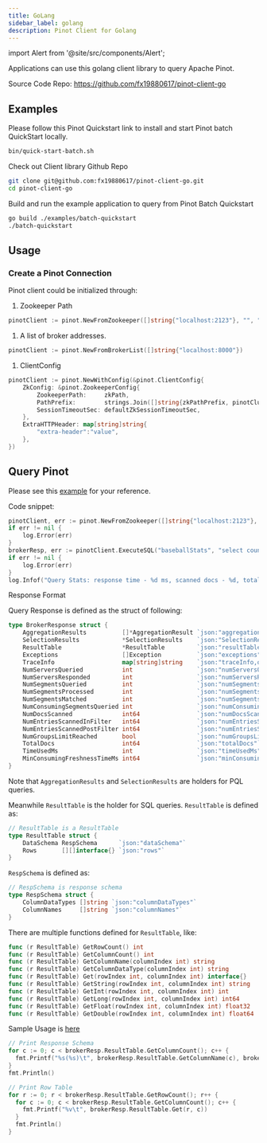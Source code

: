 ```yaml
---
title: GoLang
sidebar_label: golang
description: Pinot Client for Golang
---
```


import Alert from '@site/src/components/Alert';

Applications can use this golang client library to query Apache Pinot.

Source Code Repo: https://github.com/fx19880617/pinot-client-go

## Examples

Please follow this Pinot Quickstart link to install and start Pinot batch QuickStart locally.

```bash
bin/quick-start-batch.sh
```

Check out Client library Github Repo

```bash
git clone git@github.com:fx19880617/pinot-client-go.git
cd pinot-client-go
```

Build and run the example application to query from Pinot Batch Quickstart

```bash
go build ./examples/batch-quickstart
./batch-quickstart
```

## Usage

### Create a Pinot Connection

Pinot client could be initialized through:

1. Zookeeper Path

```go
pinotClient := pinot.NewFromZookeeper([]string{"localhost:2123"}, "", "QuickStartCluster")
```

1. A list of broker addresses.

```go
pinotClient := pinot.NewFromBrokerList([]string{"localhost:8000"})
```

1. ClientConfig

```go
pinotClient := pinot.NewWithConfig(&pinot.ClientConfig{
    ZkConfig: &pinot.ZookeeperConfig{
        ZookeeperPath:     zkPath,
        PathPrefix:        strings.Join([]string{zkPathPrefix, pinotCluster}, "/"),
        SessionTimeoutSec: defaultZkSessionTimeoutSec,
    },
    ExtraHTTPHeader: map[string]string{
        "extra-header":"value",
    },
})
```

## Query Pinot

Please see this [example](https://github.com/fx19880617/pinot-client-go/blob/master/examples/batch-quickstart/main.go) for your reference.

Code snippet:

```go
pinotClient, err := pinot.NewFromZookeeper([]string{"localhost:2123"}, "", "QuickStartCluster")
if err != nil {
    log.Error(err)
}
brokerResp, err := pinotClient.ExecuteSQL("baseballStats", "select count(*) as cnt, sum(homeRuns) as sum_homeRuns from baseballStats group by teamID limit 10")
if err != nil {
    log.Error(err)
}
log.Infof("Query Stats: response time - %d ms, scanned docs - %d, total docs - %d", brokerResp.TimeUsedMs, brokerResp.NumDocsScanned, brokerResp.TotalDocs)
```

Response Format

Query Response is defined as the struct of following:

```go
type BrokerResponse struct {
    AggregationResults          []*AggregationResult `json:"aggregationResults,omitempty"`
    SelectionResults            *SelectionResults    `json:"SelectionResults,omitempty"`
    ResultTable                 *ResultTable         `json:"resultTable,omitempty"`
    Exceptions                  []Exception          `json:"exceptions"`
    TraceInfo                   map[string]string    `json:"traceInfo,omitempty"`
    NumServersQueried           int                  `json:"numServersQueried"`
    NumServersResponded         int                  `json:"numServersResponded"`
    NumSegmentsQueried          int                  `json:"numSegmentsQueried"`
    NumSegmentsProcessed        int                  `json:"numSegmentsProcessed"`
    NumSegmentsMatched          int                  `json:"numSegmentsMatched"`
    NumConsumingSegmentsQueried int                  `json:"numConsumingSegmentsQueried"`
    NumDocsScanned              int64                `json:"numDocsScanned"`
    NumEntriesScannedInFilter   int64                `json:"numEntriesScannedInFilter"`
    NumEntriesScannedPostFilter int64                `json:"numEntriesScannedPostFilter"`
    NumGroupsLimitReached       bool                 `json:"numGroupsLimitReached"`
    TotalDocs                   int64                `json:"totalDocs"`
    TimeUsedMs                  int                  `json:"timeUsedMs"`
    MinConsumingFreshnessTimeMs int64                `json:"minConsumingFreshnessTimeMs"`
}
```

Note that `AggregationResults` and `SelectionResults` are holders for PQL queries.

Meanwhile `ResultTable` is the holder for SQL queries. `ResultTable` is defined as:

```go
// ResultTable is a ResultTable
type ResultTable struct {
    DataSchema RespSchema      `json:"dataSchema"`
    Rows       [][]interface{} `json:"rows"`
}
```

`RespSchema` is defined as:

```go
// RespSchema is response schema
type RespSchema struct {
    ColumnDataTypes []string `json:"columnDataTypes"`
    ColumnNames     []string `json:"columnNames"`
}
```

There are multiple functions defined for `ResultTable`, like:

```go
func (r ResultTable) GetRowCount() int
func (r ResultTable) GetColumnCount() int
func (r ResultTable) GetColumnName(columnIndex int) string
func (r ResultTable) GetColumnDataType(columnIndex int) string
func (r ResultTable) Get(rowIndex int, columnIndex int) interface{}
func (r ResultTable) GetString(rowIndex int, columnIndex int) string
func (r ResultTable) GetInt(rowIndex int, columnIndex int) int
func (r ResultTable) GetLong(rowIndex int, columnIndex int) int64
func (r ResultTable) GetFloat(rowIndex int, columnIndex int) float32
func (r ResultTable) GetDouble(rowIndex int, columnIndex int) float64
```

Sample Usage is [here](https://github.com/fx19880617/pinot-client-go/blob/master/examples/batch-quickstart/main.go#L58)

```go
// Print Response Schema
for c := 0; c < brokerResp.ResultTable.GetColumnCount(); c++ {
  fmt.Printf("%s(%s)\t", brokerResp.ResultTable.GetColumnName(c), brokerResp.ResultTable.GetColumnDataType(c))
}
fmt.Println()

// Print Row Table
for r := 0; r < brokerResp.ResultTable.GetRowCount(); r++ {
  for c := 0; c < brokerResp.ResultTable.GetColumnCount(); c++ {
    fmt.Printf("%v\t", brokerResp.ResultTable.Get(r, c))
  }
  fmt.Println()
}
```

